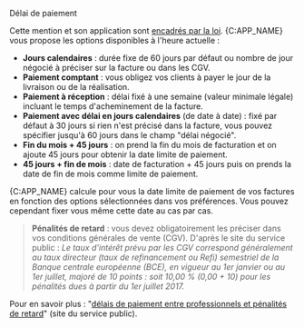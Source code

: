 Délai de paiement

Cette mention et son application sont [encadrés par la loi](https://www.service-public.fr/professionnels-entreprises/vosdroits/F23211|blank). 
{C:APP_NAME} vous propose les options disponibles à l'heure actuelle :

* **Jours calendaires** : durée fixe de 60 jours par défaut ou nombre de jour 
  négocié à préciser sur la facture ou dans les CGV.
* **Paiement comptant** : vous obligez vos clients à payer le jour de la 
  livraison ou de la réalisation. 
* **Paiement à réception** : délai fixé à une semaine (valeur minimale légale) 
  incluant le temps d'acheminement de la facture. 
* **Paiement avec délai en jours calendaires** (de date à date) : fixé par 
  défaut à 30 jours si rien n'est précisé dans la facture, vous pouvez spécifier 
  jusqu'à 60 jours dans le champ "délai négocié". 
* **Fin du mois + 45 jours** : on prend la fin du mois de facturation et 
  on ajoute 45 jours pour obtenir la date limite de paiement.
* **45 jours + fin de mois** : date de facturation + 45 jours puis on prends 
  la date de fin de mois comme limite de paiement.

{C:APP_NAME} calcule pour vous la date limite de paiement de vos factures en 
fonction des options sélectionnées dans vos préférences. Vous pouvez cependant 
fixer vous même cette date au cas par cas.

> **Pénalités de retard** : vous devez obligatoirement les préciser dans 
> vos conditions générales de vente (CGV). D'après le site du service 
> public : _Le taux d'intérêt prévu par les CGV correspond généralement 
> au taux directeur (taux de refinancement ou Refi) semestriel de la 
> Banque centrale européenne (BCE), en vigueur au 1er janvier ou au 
> 1er juillet, majoré de 10 points : soit 10,00 % (0,00 + 10) pour 
> les pénalités dues à partir du 1er juillet 2017._

Pour en savoir plus : "[délais de paiement entre professionnels et pénalités de retard](https://www.service-public.fr/professionnels-entreprises/vosdroits/F23211|blank)" (site du service public). 

